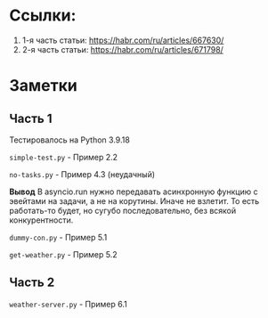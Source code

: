 
# Ссылки:

1. 1-я часть статьи: https://habr.com/ru/articles/667630/
2. 2-я часть статьи: https://habr.com/ru/articles/671798/

# Заметки

## Часть 1

Тестировалось на Python 3.9.18

`simple-test.py` - Пример 2.2

`no-tasks.py` - Пример 4.3 (неудачный)

**Вывод** В asyncio.run нужно передавать асинхронную функцию с эвейтами на задачи, а не на корутины.
Иначе не взлетит. То есть работать-то будет, но сугубо последовательно, без всякой конкурентности.

`dummy-con.py` - Пример 5.1

`get-weather.py` - Пример 5.2

## Часть 2

`weather-server.py` - Пример 6.1
